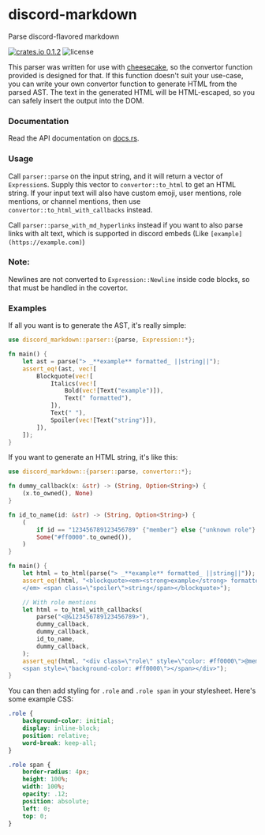 # discord-markdown
Parse discord-flavored markdown

[![crates.io 0.1.2](https://img.shields.io/crates/v/discord-markdown?style=flat-square)](https://crates.io/crates/discord-markdown)
![license](https://img.shields.io/crates/l/discord-markdown?style=flat-square)

This parser was written for use with [cheesecake](https://github.com/cubetastic33/cheesecake),
so the convertor function provided is designed for that. If this function doesn't suit your
use-case, you can write your own convertor function to generate HTML from the parsed AST. The
text in the generated HTML will be HTML-escaped, so you can safely insert the output into the
DOM.

### Documentation
Read the API documentation on [docs.rs](https://docs.rs/crate/discord-markdown).

### Usage
Call `parser::parse` on the input string, and it will return a vector of `Expression`s. Supply
this vector to `convertor::to_html` to get an HTML string. If your input text will also have
custom emoji, user mentions, role mentions, or channel mentions, then use
`convertor::to_html_with_callbacks` instead.

Call `parser::parse_with_md_hyperlinks` instead if you want to also parse links with alt text,
which is supported in discord embeds (Like `[example](https://example.com)`)

### Note:
Newlines are not converted to `Expression::Newline` inside code blocks, so that must be handled
in the covertor.

### Examples

If all you want is to generate the AST, it's really simple:
```rust
use discord_markdown::parser::{parse, Expression::*};

fn main() {
    let ast = parse("> _**example** formatted_ ||string||");
    assert_eq!(ast, vec![
        Blockquote(vec![
            Italics(vec![
                Bold(vec![Text("example")]),
                Text(" formatted"),
            ]),
            Text(" "),
            Spoiler(vec![Text("string")]),
        ]),
    ]);
}
```

If you want to generate an HTML string, it's like this:
```rust
use discord_markdown::{parser::parse, convertor::*};

fn dummy_callback(x: &str) -> (String, Option<String>) {
    (x.to_owned(), None)
}

fn id_to_name(id: &str) -> (String, Option<String>) {
    (
        if id == "123456789123456789" {"member"} else {"unknown role"}.to_owned(),
        Some("#ff0000".to_owned()),
    )
}

fn main() {
    let html = to_html(parse("> _**example** formatted_ ||string||"));
    assert_eq!(html, "<blockquote><em><strong>example</strong> formatted\
    </em> <span class=\"spoiler\">string</span></blockquote>");

    // With role mentions
    let html = to_html_with_callbacks(
        parse("<@&123456789123456789>"),
        dummy_callback,
        dummy_callback,
        id_to_name,
        dummy_callback,
    );
    assert_eq!(html, "<div class=\"role\" style=\"color: #ff0000\">@member\
    <span style=\"background-color: #ff0000\"></span></div>");
}
```

You can then add styling for `.role` and `.role span` in your stylesheet. Here's some example
CSS:
```css
.role {
    background-color: initial;
    display: inline-block;
    position: relative;
    word-break: keep-all;
}

.role span {
    border-radius: 4px;
    height: 100%;
    width: 100%;
    opacity: .12;
    position: absolute;
    left: 0;
    top: 0;
}
```
